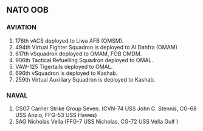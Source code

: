 ## NATO OOB
### AVIATION
1. 176th vACS deployed to Liwa AFB (OMSM).
2. 494th Virtual Fighter Squadron is deployed to Al Dahfra (OMAM)
3. 617th vSquadron deployed to OMAM, FOB OMDM.
4. 906th Tactical Refuelling Squadron deployed to OMAL.
5. VAW-125 Tigertails deployed to OMAL.
6. 696th vSquadron is deployed to Kashab.
7. 259th Virtual Auxiliary Squadron is deployed to Kashab.

### NAVAL
1. CSG7 Carrier Strike Group Seven. (CVN-74 USS John C. Stennis, CG-68 USS Anzio, FFG-53 USS Hawes)
2. SAG Nicholas Vella (FFG-7 USS Nicholas, CG-72 USS Vella Gulf )